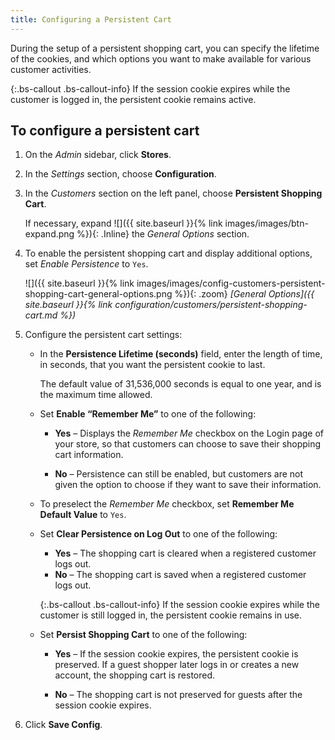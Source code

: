 ```yaml
---
title: Configuring a Persistent Cart
---
```


During the setup of a persistent shopping cart, you can specify the lifetime of the cookies, and which options you want to make available for various customer activities.

{:.bs-callout .bs-callout-info}
If the session cookie expires while the customer is logged in, the persistent cookie remains active.

## To configure a persistent cart

1. On the _Admin_ sidebar, click **Stores**.

1. In the _Settings_ section, choose **Configuration**.

1. In the _Customers_ section on the left panel, choose **Persistent Shopping Cart**.

    If necessary, expand ![]({{ site.baseurl }}{% link images/images/btn-expand.png %}){: .Inline} the _General Options_ section.

1. To enable the persistent shopping cart and display additional options, set _Enable Persistence_ to `Yes`.

     ![]({{ site.baseurl }}{% link images/images/config-customers-persistent-shopping-cart-general-options.png %}){: .zoom}
     _[General Options]({{ site.baseurl }}{% link configuration/customers/persistent-shopping-cart.md %})_

1. Configure the persistent cart settings:

    - In the **Persistence Lifetime (seconds)** field, enter the length of time, in seconds, that you want the persistent cookie to last.

        The default value of 31,536,000 seconds is equal to one year, and is the maximum time allowed.

    - Set **Enable “Remember Me”** to one of the following:

        - **Yes** – Displays the _Remember Me_ checkbox on the Login page of your store, so that customers can choose to save their shopping cart information.

        - **No** – Persistence can still be enabled, but customers are not given the option to choose if they want to save their information.

    - To preselect the _Remember Me_ checkbox, set **Remember Me Default Value** to `Yes`.

    - Set **Clear Persistence on Log Out** to one of the following:

       - **Yes** – The shopping cart is cleared when a registered customer logs out.
       - **No** – The shopping cart is saved when a registered customer logs out.

       {:.bs-callout .bs-callout-info}
       If the session cookie expires while the customer is still logged in, the persistent cookie remains in use.

    - Set **Persist Shopping Cart** to one of the following:

        - **Yes** – If the session cookie expires, the persistent cookie is preserved. If a guest shopper later logs in or creates a new account, the shopping cart is restored.

        - **No** – The shopping cart is not preserved for guests after the session cookie expires.

1. Click **Save Config**.
